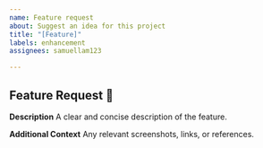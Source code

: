 ```yaml
---
name: Feature request
about: Suggest an idea for this project
title: "[Feature]"
labels: enhancement
assignees: samuellam123

---
```


## Feature Request 🚀
**Description**
A clear and concise description of the feature.

**Additional Context**
Any relevant screenshots, links, or references.
